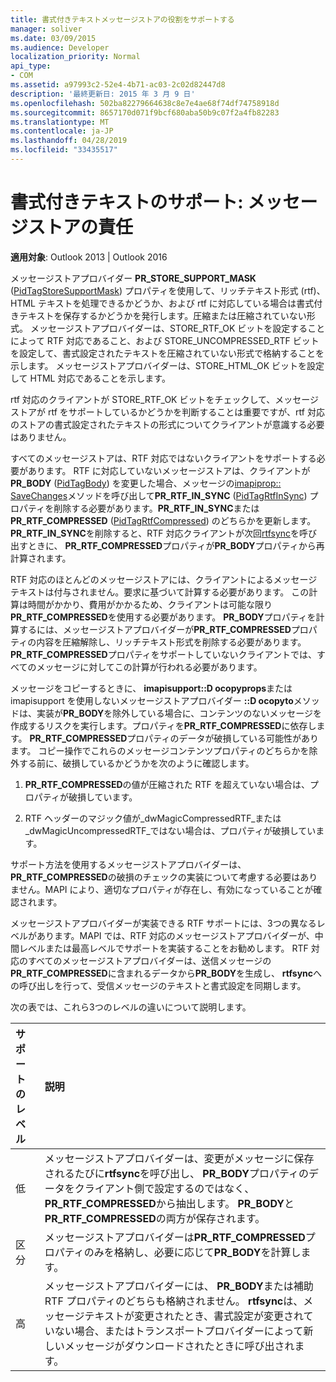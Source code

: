 ```yaml
---
title: 書式付きテキストメッセージストアの役割をサポートする
manager: soliver
ms.date: 03/09/2015
ms.audience: Developer
localization_priority: Normal
api_type:
- COM
ms.assetid: a97993c2-52e4-4b71-ac03-2c02d82447d8
description: '最終更新日: 2015 年 3 月 9 日'
ms.openlocfilehash: 502ba82279664638c8e7e4ae68f74df74758918d
ms.sourcegitcommit: 8657170d071f9bcf680aba50b9c07f2a4fb82283
ms.translationtype: MT
ms.contentlocale: ja-JP
ms.lasthandoff: 04/28/2019
ms.locfileid: "33435517"
---
```

# <a name="supporting-formatted-text-message-store-responsibilities"></a>書式付きテキストのサポート: メッセージストアの責任

  
  
**適用対象**: Outlook 2013 | Outlook 2016 
  
メッセージストアプロバイダー **PR_STORE_SUPPORT_MASK** ([PidTagStoreSupportMask](pidtagstoresupportmask-canonical-property.md)) プロパティを使用して、リッチテキスト形式 (rtf)、HTML テキストを処理できるかどうか、および rtf に対応している場合は書式付きテキストを保存するかどうかを発行します。圧縮または圧縮されていない形式。 メッセージストアプロバイダーは、STORE_RTF_OK ビットを設定することによって RTF 対応であること、および STORE_UNCOMPRESSED_RTF ビットを設定して、書式設定されたテキストを圧縮されていない形式で格納することを示します。 メッセージストアプロバイダーは、STORE_HTML_OK ビットを設定して HTML 対応であることを示します。
  
rtf 対応のクライアントが STORE_RTF_OK ビットをチェックして、メッセージストアが rtf をサポートしているかどうかを判断することは重要ですが、rtf 対応のストアの書式設定されたテキストの形式についてクライアントが意識する必要はありません。 
  
すべてのメッセージストアは、RTF 対応ではないクライアントをサポートする必要があります。 RTF に対応していないメッセージストアは、クライアントが**PR_BODY** ([PidTagBody](pidtagbody-canonical-property.md)) を変更した場合、メッセージの[imapiprop:: SaveChanges](imapiprop-savechanges.md)メソッドを呼び出して**PR_RTF_IN_SYNC** ([PidTagRtfInSync](pidtagrtfinsync-canonical-property.md)) プロパティを削除する必要があります。**PR_RTF_IN_SYNC**または**PR_RTF_COMPRESSED** ([PidTagRtfCompressed](pidtagrtfcompressed-canonical-property.md)) のどちらかを更新します。 **PR_RTF_IN_SYNC**を削除すると、RTF 対応クライアントが次回[rtfsync](rtfsync.md)を呼び出すときに、 **PR_RTF_COMPRESSED**プロパティが**PR_BODY**プロパティから再計算されます。 
  
RTF 対応のほとんどのメッセージストアには、クライアントによるメッセージテキストは付与されません。要求に基づいて計算する必要があります。 この計算は時間がかかり、費用がかかるため、クライアントは可能な限り**PR_RTF_COMPRESSED**を使用する必要があります。 **PR_BODY**プロパティを計算するには、メッセージストアプロバイダーが**PR_RTF_COMPRESSED**プロパティの内容を圧縮解除し、リッチテキスト形式を削除する必要があります。 **PR_RTF_COMPRESSED**プロパティをサポートしていないクライアントでは、すべてのメッセージに対してこの計算が行われる必要があります。 
  
メッセージをコピーするときに、 **imapisupport::D ocopyprops**または imapisupport を使用しないメッセージストアプロバイダー **::D ocopyto**メソッドは、実装が**PR_BODY**を除外している場合に、コンテンツのないメッセージを作成するリスクを実行します。プロパティを**PR_RTF_COMPRESSED**に依存します。 **PR_RTF_COMPRESSED**プロパティのデータが破損している可能性があります。 コピー操作でこれらのメッセージコンテンツプロパティのどちらかを除外する前に、破損しているかどうかを次のように確認します。 
  
1. **PR_RTF_COMPRESSED**の値が圧縮された RTF を超えていない場合は、プロパティが破損しています。 
    
2. RTF ヘッダーのマジック値が_dwMagicCompressedRTF_または_dwMagicUncompressedRTF_ではない場合は、プロパティが破損しています。
    
サポート方法を使用するメッセージストアプロバイダーは、 **PR_RTF_COMPRESSED**の破損のチェックの実装について考慮する必要はありません。MAPI により、適切なプロパティが存在し、有効になっていることが確認されます。 
  
メッセージストアプロバイダーが実装できる RTF サポートには、3つの異なるレベルがあります。MAPI では、RTF 対応のメッセージストアプロバイダーが、中間レベルまたは最高レベルでサポートを実装することをお勧めします。 RTF 対応のすべてのメッセージストアプロバイダーは、送信メッセージの**PR_RTF_COMPRESSED**に含まれるデータから**PR_BODY**を生成し、 **rtfsync**への呼び出しを行って、受信メッセージのテキストと書式設定を同期します。 
  
次の表では、これら3つのレベルの違いについて説明します。 
  
|**サポートのレベル**|**説明**|
|:-----|:-----|
|低  <br/> |メッセージストアプロバイダーは、変更がメッセージに保存されるたびに**rtfsync**を呼び出し、 **PR_BODY**プロパティのデータをクライアント側で設定するのではなく、 **PR_RTF_COMPRESSED**から抽出します。 **PR_BODY**と**PR_RTF_COMPRESSED**の両方が保存されます。  <br/> |
|区分  <br/> |メッセージストアプロバイダーは**PR_RTF_COMPRESSED**プロパティのみを格納し、必要に応じて**PR_BODY**を計算します。  <br/> |
|高  <br/> |メッセージストアプロバイダーには、 **PR_BODY**または補助 RTF プロパティのどちらも格納されません。 **rtfsync**は、メッセージテキストが変更されたとき、書式設定が変更されていない場合、またはトランスポートプロバイダーによって新しいメッセージがダウンロードされたときに呼び出されます。  <br/> |
   

